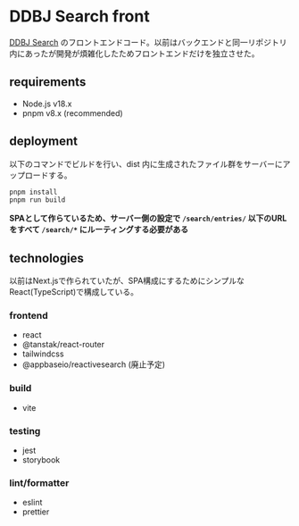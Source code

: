 # DDBJ Search front
[DDBJ Search](https://ddbj.nig.ac.jp/search) のフロントエンドコード。以前はバックエンドと同一リポジトリ内にあったが開発が煩雑化したためフロントエンドだけを独立させた。

## requirements
- Node.js v18.x
- pnpm v8.x (recommended)

## deployment
以下のコマンドでビルドを行い、dist 内に生成されたファイル群をサーバーにアップロードする。
```bash
pnpm install
pnpm run build
```
**SPAとして作らているため、サーバー側の設定で `/search/entries/` 以下のURLをすべて `/search/*` にルーティングする必要がある**

## technologies
以前はNext.jsで作られていたが、SPA構成にするためにシンプルなReact(TypeScript)で構成している。

### frontend
- react 
- @tanstak/react-router
- tailwindcss
- @appbaseio/reactivesearch (廃止予定)

### build
- vite

### testing
- jest
- storybook

### lint/formatter
- eslint
- prettier
